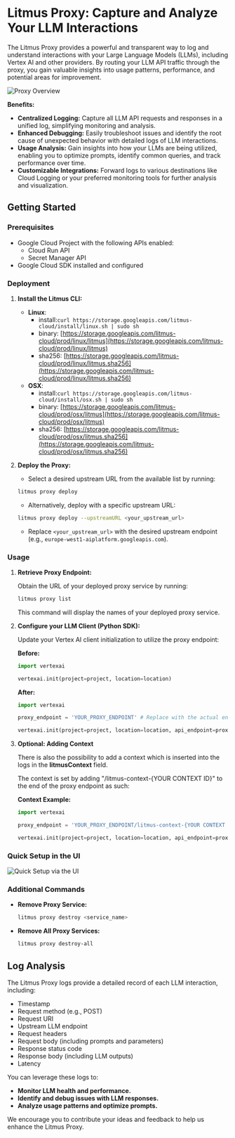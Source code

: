 # Litmus Proxy: Capture and Analyze Your LLM Interactions

The Litmus Proxy provides a powerful and transparent way to log and understand interactions with your Large Language Models (LLMs), including Vertex AI and other providers. By routing your LLM API traffic through the proxy, you gain valuable insights into usage patterns, performance, and potential areas for improvement.

![Proxy Overview](/img/proxy-overview.png)

**Benefits:**

- **Centralized Logging:** Capture all LLM API requests and responses in a unified log, simplifying monitoring and analysis.
- **Enhanced Debugging:** Easily troubleshoot issues and identify the root cause of unexpected behavior with detailed logs of LLM interactions.
- **Usage Analysis:** Gain insights into how your LLMs are being utilized, enabling you to optimize prompts, identify common queries, and track performance over time.
- **Customizable Integrations:** Forward logs to various destinations like Cloud Logging or your preferred monitoring tools for further analysis and visualization.

## Getting Started

### Prerequisites

- Google Cloud Project with the following APIs enabled:
  - Cloud Run API
  - Secret Manager API
- Google Cloud SDK installed and configured

### Deployment

1. **Install the Litmus CLI:**

   - **Linux**:
     - install:`curl https://storage.googleapis.com/litmus-cloud/install/linux.sh | sudo sh`
     - binary: [https://storage.googleapis.com/litmus-cloud/prod/linux/litmus](https://storage.googleapis.com/litmus-cloud/prod/linux/litmus)
     - sha256: [https://storage.googleapis.com/litmus-cloud/prod/linux/litmus.sha256](https://storage.googleapis.com/litmus-cloud/prod/linux/litmus.sha256)
   - **OSX**:
     - install:`curl https://storage.googleapis.com/litmus-cloud/install/osx.sh | sudo sh`
     - binary: [https://storage.googleapis.com/litmus-cloud/prod/osx/litmus](https://storage.googleapis.com/litmus-cloud/prod/osx/litmus)
     - sha256: [https://storage.googleapis.com/litmus-cloud/prod/osx/litmus.sha256](https://storage.googleapis.com/litmus-cloud/prod/osx/litmus.sha256)

2. **Deploy the Proxy:**

   - Select a desired upstream URL from the available list by running:

   ```bash
   litmus proxy deploy
   ```

   - Alternatively, deploy with a specific upstream URL:

   ```bash
   litmus proxy deploy --upstreamURL <your_upstream_url>
   ```

   - Replace `<your_upstream_url>` with the desired upstream endpoint (e.g., `europe-west1-aiplatform.googleapis.com`).

### Usage

1. **Retrieve Proxy Endpoint:**

   Obtain the URL of your deployed proxy service by running:

   ```bash
   litmus proxy list
   ```

   This command will display the names of your deployed proxy service.

2. **Configure your LLM Client (Python SDK):**

   Update your Vertex AI client initialization to utilize the proxy endpoint:

   **Before:**

   ```python
   import vertexai

   vertexai.init(project=project, location=location)
   ```

   **After:**

   ```python
   import vertexai

   proxy_endpoint = 'YOUR_PROXY_ENDPOINT' # Replace with the actual endpoint from step 1.

   vertexai.init(project=project, location=location, api_endpoint=proxy_endpoint, api_transport="rest")
   ```

3. **Optional: Adding Context**

   There is also the possibility to add a context which is inserted into the logs in the **litmusContext** field.

   The context is set by adding "/litmus-context-{YOUR CONTEXT ID}" to the end of the proxy endpoint as such:

   **Context Example:**

   ```python
   import vertexai

   proxy_endpoint = 'YOUR_PROXY_ENDPOINT/litmus-context-{YOUR CONTEXT ID}'

   vertexai.init(project=project, location=location, api_endpoint=proxy_endpoint, api_transport="rest")

   ```

### Quick Setup in the UI

![Quick Setup via the UI](/img/proxy-setup-instructions.png)

### Additional Commands

- **Remove Proxy Service:**

  ```bash
  litmus proxy destroy <service_name>
  ```

- **Remove All Proxy Services:**

  ```bash
  litmus proxy destroy-all
  ```

## Log Analysis

The Litmus Proxy logs provide a detailed record of each LLM interaction, including:

- Timestamp
- Request method (e.g., POST)
- Request URI
- Upstream LLM endpoint
- Request headers
- Request body (including prompts and parameters)
- Response status code
- Response body (including LLM outputs)
- Latency

You can leverage these logs to:

- **Monitor LLM health and performance.**
- **Identify and debug issues with LLM responses.**
- **Analyze usage patterns and optimize prompts.**

We encourage you to contribute your ideas and feedback to help us enhance the Litmus Proxy.

